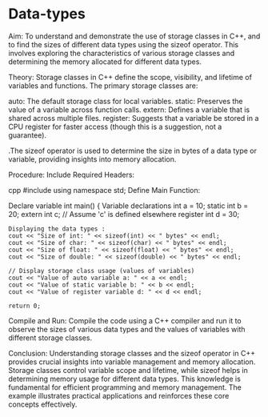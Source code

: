 # Data-types
Aim:
To understand and demonstrate the use of storage classes in C++, and to find the sizes of different data types using the sizeof operator. This involves exploring the characteristics of various storage classes and determining the memory allocated for different data types.

Theory:
Storage classes in C++ define the scope, visibility, and lifetime of variables and functions. The primary storage classes are:

auto: The default storage class for local variables.
static: Preserves the value of a variable across function calls.
extern: Defines a variable that is shared across multiple files.
register: Suggests that a variable be stored in a CPU register for faster access (though this is a suggestion, not a guarantee).

.The sizeof operator is used to determine the size in bytes of a data type or variable, providing insights into memory allocation.

Procedure:
Include Required Headers:

cpp
#include <iostream>
using namespace std;
Define Main Function:

Declare variable
int main() {
    Variable declarations
    int a = 10;
    static int b = 20;
    extern int c; // Assume 'c' is defined elsewhere
    register int d = 30;

    Displaying the data types :
    cout << "Size of int: " << sizeof(int) << " bytes" << endl;
    cout << "Size of char: " << sizeof(char) << " bytes" << endl;
    cout << "Size of float: " << sizeof(float) << " bytes" << endl;
    cout << "Size of double: " << sizeof(double) << " bytes" << endl;

    // Display storage class usage (values of variables)
    cout << "Value of auto variable a: " << a << endl;
    cout << "Value of static variable b: " << b << endl;
    cout << "Value of register variable d: " << d << endl;

    return 0;

Compile and Run:
Compile the code using a C++ compiler and run it to observe the sizes of various data types and the values of variables with different storage classes.

Conclusion:
Understanding storage classes and the sizeof operator in C++ provides crucial insights into variable management and memory allocation. Storage classes control variable scope and lifetime, while sizeof helps in determining memory usage for different data types. This knowledge is fundamental for efficient programming and memory management. The example illustrates practical applications and reinforces these core concepts effectively.
